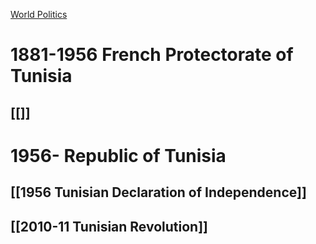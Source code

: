 [World Politics](../World%20Politics)

# 1881-1956 French Protectorate of Tunisia
## [[]]

# 1956- Republic of Tunisia
## [[1956 Tunisian Declaration of Independence]]
## [[2010-11 Tunisian Revolution]]
